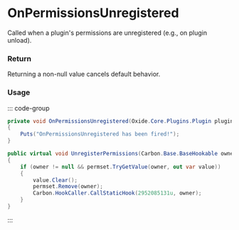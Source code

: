 # OnPermissionsUnregistered
<Badge type="info" text="Permissions"/>[<Badge type="danger" text="Carbon Compatible"/>](https://github.com/CarbonCommunity/Carbon)[<Badge type="warning" text="Oxide Compatible"/>](https://github.com/OxideMod/Oxide.Rust)<Badge type="info" text="MetadataOnly"/>
Called when a plugin's permissions are unregistered (e.g., on plugin unload).

### Return
Returning a non-null value cancels default behavior.

### Usage
::: code-group
```csharp [Example]
private void OnPermissionsUnregistered(Oxide.Core.Plugins.Plugin plugin)
{
	Puts("OnPermissionsUnregistered has been fired!");
}
```
```csharp [Source — Carbon.Common @ Oxide.Core.Libraries.Permission]
public virtual void UnregisterPermissions(Carbon.Base.BaseHookable owner)
{
	if (owner != null && permset.TryGetValue(owner, out var value))
	{
		value.Clear();
		permset.Remove(owner);
		Carbon.HookCaller.CallStaticHook(2952085131u, owner);
	}
}

```
:::
